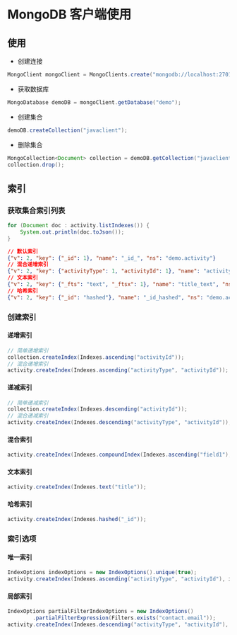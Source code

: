 # MongoDB 客户端使用

## 使用

- 创建连接

```java
MongoClient mongoClient = MongoClients.create("mongodb://localhost:27017");
```

- 获取数据库

```java
MongoDatabase demoDB = mongoClient.getDatabase("demo");
```

- 创建集合

```java
demoDB.createCollection("javaclient");
```

- 删除集合

```java
MongoCollection<Document> collection = demoDB.getCollection("javaclient");
collection.drop();
```

## 索引

### 获取集合索引列表

```java
for (Document doc : activity.listIndexes()) {
    System.out.println(doc.toJson());
}
```

```json
// 默认索引
{"v": 2, "key": {"_id": 1}, "name": "_id_", "ns": "demo.activity"}
// 混合递增索引
{"v": 2, "key": {"activityType": 1, "activityId": 1}, "name": "activityType_1_activityId_1", "ns": "demo.activity"}
// 文本索引
{"v": 2, "key": {"_fts": "text", "_ftsx": 1}, "name": "title_text", "ns": "demo.activity", "weights": {"title": 1}, "default_language": "english", "language_override": "language", "textIndexVersion": 3}
// 哈希索引
{"v": 2, "key": {"_id": "hashed"}, "name": "_id_hashed", "ns": "demo.activity"}
```



### 创建索引

#### 递增索引

```java
// 简单递增索引
collection.createIndex(Indexes.ascending("activityId"));
// 混合递增索引
activity.createIndex(Indexes.ascending("activityType", "activityId"));
```

#### 递减索引

```java
// 简单递减索引
collection.createIndex(Indexes.descending("activityId"));
// 混合递减索引
activity.createIndex(Indexes.descending("activityType", "activityId"));
```

#### 混合索引

```java
activity.createIndex(Indexes.compoundIndex(Indexes.ascending("field1"), Indexes.descending("field2")));
```

#### 文本索引

```java
activity.createIndex(Indexes.text("title"));
```

#### 哈希索引

```java
activity.createIndex(Indexes.hashed("_id"));
```



### 索引选项

#### 唯一索引

```java
IndexOptions indexOptions = new IndexOptions().unique(true);
activity.createIndex(Indexes.ascending("activityType", "activityId"), indexOptions);
```

#### 局部索引

```java
IndexOptions partialFilterIndexOptions = new IndexOptions()
        .partialFilterExpression(Filters.exists("contact.email"));
activity.createIndex(Indexes.descending("activityType", "activityId"), partialFilterIndexOptions);
```